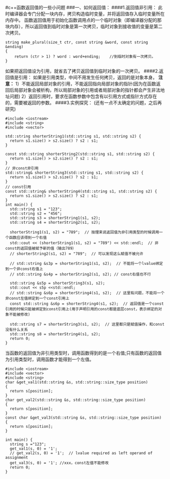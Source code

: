 #c++函数返回值的一些小问题
###一、如何返回值：
####1.返回值非引用：
此时编译器会专门分配一块内存，拷贝构造临时变量，并将返回值存入临时变量所在内存中。
函数返回值用于初始化函数调用点的一个临时对象（即编译器分配的那块内存），所以返回值到临时对象是第一次拷贝，临时对象到接收值的变量是第二次拷贝。
```
string make_plural(size_t ctr, const string &word, const string &ending)
{
    return (ctr > 1) ? word : word+ending;    //到临时对象有一次拷贝。
}
```
如果把返回值设为引用，就省去了拷贝返回值到临时对象的一次拷贝。
####2.返回值是引用：
如果是引用类型，中间不用发生任何拷贝，返回的是对象本身。
**注意：**
1）不能返回局部对象的引用，不能返回指向局部对象的指针(因为在函数返回后局部对象会被析构，所以局部对象的引用或者局部对象的指针都会产生非法地址问题)
2）返回引用时，要求在函数参数中包含有以引用方式或指针方式存在的，需要被返回的参数。
####3.实例探究：
(还有一点不太确定的问题，之后再研究)
```
#include <iostream>
#include <string>
#include <vector>

std::string shorterString1(std::string s1, std::string s2) {
  return s1.size() > s2.size() ? s2 : s1;
}

const std::string shorterString2(std::string s1, std::string s2) {
  return s1.size() > s2.size() ? s2 : s1;
}
// 非const非引用
std::string& shorterString3(std::string s1, std::string s2) {
  return s1.size() > s2.size() ? s2 : s1;
}
// const引用
const std::string& shorterString4(std::string s1, std::string s2) {
  return s1.size() > s2.size() ? s2 : s1;
}
int main() {
  std::string s1 = "123";
  std::string s2 = "456";
  std::string s3 = shorterString1(s1, s2);
  std::string s4 = shorterString2(s1, s2);

  shorterString1(s1, s2) = "789";  // 按理来说返回值为非引用类型的时候调用一个函数应该得到一个右值
  std::cout << (shorterString1(s1, s2) = "789") << std::endl;  // 非const的返回值被赋予新的值（输出789）
  // shorterString2(s1, s2) = "789";  // 可以发现这么赋值不被允许

  // std::string &s3p = shorterString1(s1, s2);  // 不能将一个lvalue绑定到一个非const右值上
  // std::string &s4p = shorterString2(s1, s2); // const右值也不行

  std::string &s5p = shorterString3(s1, s2);
  std::cout << s5p <<std::endl;
  // std::string &s6p = shorterString4(s1, s2);  // 这里有问题，不能将一个非const左值绑定到一个const引用上
  const std::string &s6p = shorterString4(s1, s2);  // 返回值是一个const引用的时候只能被绑定到const引用上(用于声明引用的const都是底层const，表示绑定的对象不能被修改)

  std::string s7 = shorterString3(s1, s2);  // 这里都只是赋值操作，和const没有什么关系
  std::string s8 = shorterString4(s1, s2);
  return 0;
}
```

当函数的返回值为非引用类型时，调用函数得到的是一个右值;只有函数的返回值为引用类型时，调用函数才能得到一个左值。
```
#include <iostream>
#include <vector>
#include <string>
char &get_val1(std::string &s, std::string::size_type position)
{
  return s[position];
}
char get_val2(std::string &s, std::string::size_type position)
{
  return s[position];
}
const char &get_val3(std::string &s, std::string::size_type position)
{
  return s[position];
}

int main() {
  string s ="123";
  get_val1(s, 0) = '1';
  // get_val2(s, 0) = '1';  // lvalue required as left operand of assignment
  get_val3(s, 0) = '1'; //xxx，const左值不能修改
  return 0;
}
```
